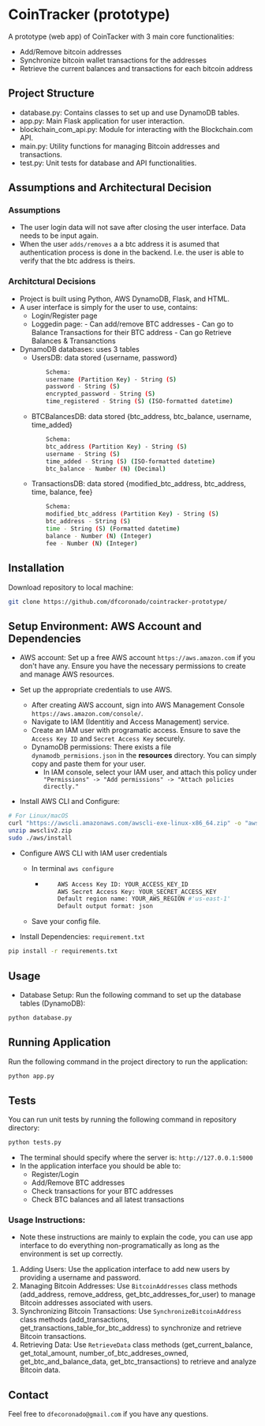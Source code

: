 # CoinTracker (prototype)

A prototype (web app) of CoinTacker with 3 main core functionalities:
- Add/Remove bitcoin addresses
- Synchronize bitcoin wallet transactions for the addresses
- Retrieve the current balances and transactions for each bitcoin address


## Project Structure
- database.py: Contains classes to set up and use DynamoDB tables.
- app.py: Main Flask application for user interaction.
- blockchain_com_api.py: Module for interacting with the Blockchain.com API.
- main.py: Utility functions for managing Bitcoin addresses and transactions.
- test.py: Unit tests for database and API functionalities.

## Assumptions and Architectural Decision
### Assumptions 
- The user login data will not save after closing the user interface. Data needs to be input again. 
- When the user `adds/removes` a a btc address it is asumed that authentication process is done in the backend. I.e. the user is able to verify that the btc address is theirs.

### Architctural Decisions
- Project is built using Python, AWS DynamoDB, Flask, and HTML.
- A user interface is simply for the user to use, contains:
    - Login/Register page
    - Loggedin page:
          - Can add/remove BTC addresses
          - Can go to Balance Transactions for their BTC address
          - Can go Retrieve Balances & Transanctions
- DynamoDB databases: uses 3 tables
    - UsersDB: data stored {username, password}
      ```bash
          Schema:
          username (Partition Key) - String (S)
          password - String (S)
          encrypted_password - String (S)
          time_registered - String (S) (ISO-formatted datetime)

      ```
    - BTCBalancesDB: data stored {btc_address, btc_balance, username, time_added}
      ```bash
          Schema:
          btc_address (Partition Key) - String (S)
          username - String (S)
          time_added - String (S) (ISO-formatted datetime)
          btc_balance - Number (N) (Decimal)
      ```
    - TransactionsDB: data stored {modified_btc_address, btc_address, time, balance, fee}
      ```bash
          Schema:
          modified_btc_address (Partition Key) - String (S)
          btc_address - String (S)
          time - String (S) (Formatted datetime)
          balance - Number (N) (Integer)
          fee - Number (N) (Integer)
      ```
## Installation


Download repository to local machine:
```bash
git clone https://github.com/dfcoronado/cointracker-prototype/
```

## Setup Environment: AWS Account and Dependencies

- AWS account: Set up a free AWS account `https://aws.amazon.com` if you don't have any. Ensure you have the necessary permissions to create and manage AWS resources.

- Set up the appropriate credentials to use AWS. 
  - After creating AWS account, sign into AWS Management Console `https://aws.amazon.com/console/`.
  - Navigate to IAM (Identitiy and Access Management) service.
  - Create an IAM user with programatic access. Ensure to save the `Access Key ID` and `Secret Access Key` securely.
  - DynamoDB permissions: There exists a file `dynamodb_permisions.json` in the **resources** directory. You can simply copy and paste them for your user.
    - In IAM console, select your IAM user, and attach this policy under ` "Permissions" -> "Add permissions" -> "Attach policies directly."`
- Install AWS CLI and Configure:
```bash 
# For Linux/macOS
curl "https://awscli.amazonaws.com/awscli-exe-linux-x86_64.zip" -o "awscliv2.zip"
unzip awscliv2.zip
sudo ./aws/install
```
- Configure AWS CLI with IAM user credentials
  - In terminal `aws configure`
    - ```bash
          AWS Access Key ID: YOUR_ACCESS_KEY_ID
          AWS Secret Access Key: YOUR_SECRET_ACCESS_KEY 
          Default region name: YOUR_AWS_REGION #'us-east-1'
          Default output format: json

      ```
  - Save your config file.

- Install Dependencies: `requirement.txt`
```bash
pip install -r requirements.txt
```

## Usage

* Database Setup: 
Run the following command to set up the database tables (DynamoDB):

```bash
python database.py
```

## Running Application
Run the following command in the project directory to run the application:

```bash
python app.py
```

## Tests
You can run unit tests by running the following command in repository directory:

```bash
python tests.py
```

- The terminal should specify where the server is: ```http://127.0.0.1:5000```
- In the application interface you should be able to:
  - Register/Login
  - Add/Remove BTC addresses
  - Check transactions for your BTC addresses
  - Check BTC balances and all latest transactions

### Usage Instructions:
* Note these instructions are mainly to explain the code, you can use app interface to do everything non-programatically as long as the environment is set up correctly.
1. Adding Users:
Use the application interface to add new users by providing a username and password.
2. Managing Bitcoin Addresses:
Use `BitcoinAddresses` class methods (add_address, remove_address, get_btc_addresses_for_user) to manage Bitcoin addresses associated with users.
3. Synchronizing Bitcoin Transactions:
Use `SynchronizeBitcoinAddress` class methods (add_transactions, get_transactions_table_for_btc_address) to synchronize and retrieve Bitcoin transactions.
4. Retrieving Data:
Use `RetrieveData` class methods (get_current_balance, get_total_amount, number_of_btc_addreses_owned, get_btc_and_balance_data, get_btc_transactions) to retrieve and analyze Bitcoin data.

## Contact

Feel free to `dfecoronado@gmail.com` if you have any questions.
